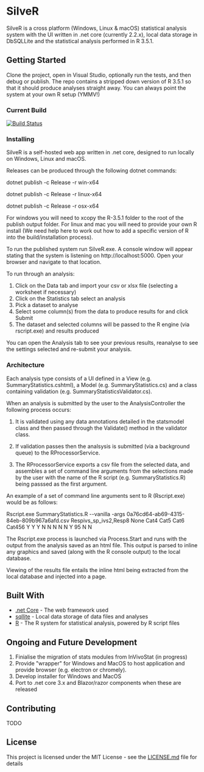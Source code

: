 # SilveR

SilveR is a cross platform (Windows, Linux & macOS) statistical analysis system with the UI written in .net core (currently 2.2.x), local data storage in DbSQLLite and the statistical analysis performed in R 3.5.1.

## Getting Started

Clone the project, open in Visual Studio, optionally run the tests, and then debug or publish. The repo contains a stripped down version of R 3.5.1 so that it should produce analyses straight away. You can always point the system at your own R setup (YMMV!)

### Current Build

[![Build Status](https://travis-ci.com/robalexclark/SilveR.svg?branch=master)](https://travis-ci.com/robalexclark/SilveR)

### Installing

SilveR is a self-hosted web app written in .net core, designed to run locally on Windows, Linux and macOS.

Releases can be produced through the following dotnet commands:

dotnet publish -c Release -r win-x64

dotnet publish -c Release -r linux-x64

dotnet publish -c Release -r osx-x64 

For windows you will need to xcopy the R-3.5.1 folder to the root of the publish output folder. For linux and mac you will need to provide your own R install (We need help here to work out how to add a specific version of R into the build/installation process).

To run the published system run SilveR.exe. A console window will appear stating that the system is listening on http://localhost:5000. Open your browser and navigate to that location.

To run through an analysis:
1) Click on the Data tab and import your csv or xlsx file (selecting a worksheet if necessary)
2) Click on the Statistics tab select an analysis
3) Pick a dataset to analyse
4) Select some column(s) from the data to produce results for and click Submit
5) The dataset and selected columns will be passed to the R engine (via rscript.exe) and results produced

You can open the Analysis tab to see your previous results, reanalyse to see the settings selected and re-submit your analysis.

### Architecture

Each analysis type consists of a UI defined in a View (e.g. SummaryStatistics.cshtml), a Model (e.g. SummaryStatistics.cs) and a class containing validation (e.g. SummaryStatisticsValidator.cs).

When an analysis is submitted by the user to the AnalysisController the following process occurs:

1) It is validated using any data annotations detailed in the statsmodel class and then passed through the Validate() method in the validator class.

2) If validation passes then the analsysis is submitted (via a background queue) to the RProcessorService.

3) The RProcessorService exports a csv file from the selected data, and assembles a set of command line arguments from the selections made by the user with the name of the R script (e.g. SummaryStatistics.R) being passsed as the first argument.

An example of a set of command line arguments sent to R (Rscript.exe) would be as follows:

Rscript.exe SummaryStatistics.R --vanilla -args 0a76cd64-ab69-4315-84eb-809b967a6afd.csv Respivs_sp_ivs2,Resp8 None Cat4 Cat5 Cat6 Cat456 Y Y Y N N N N N Y 95 N N

The Rscript.exe process is launched via Process.Start and runs with the output from the analysis saved as an html file. This output is parsed to inline any graphics and saved (along with the R console output) to the local database.

Viewing of the results file entails the inline html being extracted from the local database and injected into a page.

## Built With

* [.net Core](https://dotnet.microsoft.com/download) - The web framework used
* [sqllite](https://www.nuget.org/packages/Microsoft.Data.Sqlite.Core/) - Local data storage of data files and analyses
* [R](https://www.r-project.org/) - The R system for statistical analysis, powered by R script files

## Ongoing and Future Development 

1) Finialise the migration of stats modules from InVivoStat (in progress)
2) Provide "wrapper" for Windows and MacOS to host application and provide browser (e.g. electron or chromely).
3) Develop installer for Windows and MacOS
4) Port to .net core 3.x and Blazor/razor components when these are released

## Contributing

TODO 


## License

This project is licensed under the MIT License - see the [LICENSE.md](LICENSE.md) file for details
